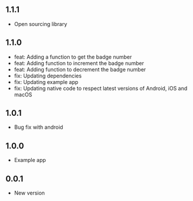 ## 1.1.1
* Open sourcing library

## 1.1.0

* feat: Adding a function to get the badge number
* feat: Adding function to increment the badge number
* feat: Adding function to decrement the badge number
* fix: Updating dependencies
* fix: Updating example app
* fix: Updating native code to respect latest versions of Android, iOS and macOS

## 1.0.1

* Bug fix with android

## 1.0.0

* Example app

## 0.0.1

* New version
